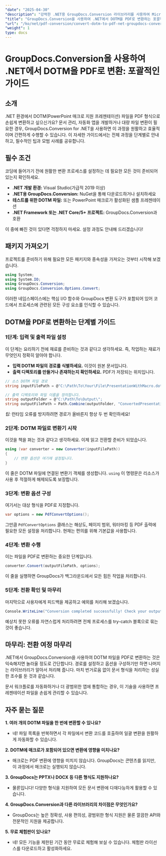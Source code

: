 ```yaml
---
"date": "2025-04-30"
"description": "강력한 .NET용 GroupDocs.Conversion 라이브러리를 사용하여 Microsoft Word 템플릿 파일(.dotm)을 PDF로 원활하게 변환하는 방법을 알아보세요. 문서 관리를 효율적으로 간소화하세요."
"title": "GroupDocs.Conversion을 사용하여 .NET에서 DOTM을 PDF로 변환하는 포괄적인 가이드"
"url": "/ko/net/pdf-conversion/convert-dotm-to-pdf-net-groupdocs-conversion/"
"weight": 1
type: docs
---
```

# GroupDocs.Conversion을 사용하여 .NET에서 DOTM을 PDF로 변환: 포괄적인 가이드

## 소개

.NET 환경에서 DOTM(PowerPoint 매크로 지원 프레젠테이션) 파일을 PDF 형식으로 손쉽게 변환하고 싶으신가요? 문서 관리, 자동화 앱을 개발하거나 대량 파일 변환이 필요한 경우, GroupDocs.Conversion for .NET을 사용하면 이 과정을 원활하고 효율적이며 간편하게 수행할 수 있습니다. 이 자세한 가이드에서는 전체 과정을 단계별로 안내하고, 필수적인 팁과 모범 사례를 공유합니다.

## 필수 조건

코딩에 들어가기 전에 원활한 변환 프로세스를 설정하는 데 필요한 모든 것이 준비되어 있는지 확인하세요.

- **.NET 개발 환경:** Visual Studio(가급적 2019 이상)
- **.NET용 GroupDocs.Conversion:** NuGet을 통해 다운로드하거나 설치하세요
- **테스트를 위한 DOTM 파일:** 또는 PowerPoint 매크로가 활성화된 샘플 프레젠테이션
- **.NET Framework 또는 .NET Core/5+ 프로젝트:** GroupDocs.Conversion과 호환

이 중에 빠진 것이 있다면 걱정하지 마세요. 설정 과정도 안내해 드리겠습니다!


## 패키지 가져오기

프로젝트를 준비하기 위해 필요한 모든 패키지와 종속성을 가져오는 것부터 시작해 보겠습니다.

```csharp
using System;
using System.IO;
using GroupDocs.Conversion;
using GroupDocs.Conversion.Options.Convert;
```

이러한 네임스페이스에는 핵심 I/O 함수와 GroupDocs 변환 도구가 포함되어 있어 코드에서 프로세스에 관련된 모든 구성 요소를 인식할 수 있습니다.


## DOTM을 PDF로 변환하는 단계별 가이드

### 1단계: 입력 및 출력 파일 설정

이 단계는 요리하기 전에 재료를 준비하는 것과 같다고 생각하세요. 즉, 작업하는 재료가 무엇인지 정확히 알아야 합니다.

- **입력 DOTM 파일의 경로를 식별하세요.** 이것이 원본 문서입니다.
- **출력 디렉토리를 만들거나 존재하는지 확인하세요.** PDF가 저장되는 위치입니다.

```csharp
// 소스 DOTM 파일 경로
string inputFilePath = @"C:\Path\To\Your\File\PresentationWithMacro.dotm";

// 출력 디렉토리와 파일 이름을 정의합니다.
string outputFolder = @"C:\Path\To\Output\";
string outputFilePath = Path.Combine(outputFolder, "ConvertedPresentation.pdf");
```

*팁:* 런타임 오류를 방지하려면 경로가 올바른지 항상 두 번 확인하세요!

### 2단계: DOTM 파일로 변환기 시작

이것을 책을 펴는 것과 같다고 생각하세요. 이제 읽고 전환할 준비가 되었습니다.

```csharp
using (var converter = new Converter(inputFilePath))
{
    // 변환 옵션은 여기에 설정됩니다.
}
```

이 줄은 DOTM 파일에 연결된 변환기 객체를 생성합니다. `using` 이 명령문은 리소스가 사용 후 적절하게 해제되도록 보장합니다.

### 3단계: 변환 옵션 구성

여기서는 대상 형식을 PDF로 지정합니다.

```csharp
var options = new PdfConvertOptions();
```

그만큼 `PdfConvertOptions` 클래스는 해상도, 페이지 범위, 워터마킹 등 PDF 출력에 필요한 모든 설정을 처리합니다. 현재는 편의를 위해 기본값을 사용합니다.

### 4단계: 변환 수행

이는 파일을 PDF로 변환하는 중요한 단계입니다.

```csharp
converter.Convert(outputFilePath, options);
```

이 줄을 실행하면 GroupDocs가 백그라운드에서 모든 힘든 작업을 처리합니다.

### 5단계: 전환 확인 및 마무리

마지막으로 사용자에게 피드백을 제공하고 예외를 처리해 보겠습니다.

```csharp
Console.WriteLine("Conversion completed successfully! Check your output at: " + outputFilePath);
```

예상치 못한 오류를 자연스럽게 처리하려면 전체 프로세스를 try-catch 블록으로 묶는 것이 좋습니다.


## 마무리: 전환 여정 마무리

.NET에서 GroupDocs.Conversion을 사용하여 DOTM 파일을 PDF로 변환하는 것은 익숙해지면 놀라울 정도로 간단합니다. 경로를 설정하고 옵션을 구성하기만 하면 나머지는 라이브러리가 알아서 처리해 줍니다. 마치 번거로움 없이 문서 형식을 처리하는 성실한 조수를 둔 것과 같습니다.

문서 워크플로를 자동화하거나 더 광범위한 앱에 통합하는 경우, 이 기술을 사용하면 프레젠테이션 파일을 손쉽게 관리할 수 있습니다.


## 자주 묻는 질문

**1. 여러 개의 DOTM 파일을 한 번에 변환할 수 있나요?**  
- 네! 파일 목록을 반복하면서 각 파일에서 변환 코드를 호출하여 일괄 변환을 원활하게 자동화할 수 있습니다.

**2. DOTM에 매크로가 포함되어 있으면 변환에 영향을 미치나요?**  
- 매크로는 PDF 변환에 영향을 미치지 않습니다. GroupDocs는 콘텐츠를 읽지만, 이 과정에서 매크로는 실행되지 않습니다.

**3. GroupDocs는 PPTX나 DOCX 등 다른 형식도 지원하나요?**  
- 물론입니다! 다양한 형식을 지원하여 모든 문서 변환에 다재다능하게 활용할 수 있습니다.

**4. GroupDocs.Conversion과 다른 라이브러리의 차이점은 무엇인가요?**  
- GroupDocs는 높은 정확성, 사용 편의성, 광범위한 형식 지원은 물론 깔끔한 API와 전문적인 지원을 제공합니다.

**5. 무료 체험판이 있나요?**  
- 네! 모든 기능을 제한된 기간 동안 무료로 체험해 보실 수 있습니다. 체험판 라이선스를 다운로드하고 활성화하세요.